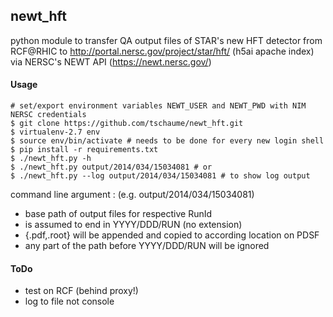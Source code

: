 newt_hft
--------

python module to transfer QA output files of STAR's new HFT detector from
RCF@RHIC to http://portal.nersc.gov/project/star/hft/ (h5ai apache index) via
NERSC's NEWT API (https://newt.nersc.gov/)

#### Usage

```
# set/export environment variables NEWT_USER and NEWT_PWD with NIM NERSC credentials
$ git clone https://github.com/tschaume/newt_hft.git
$ virtualenv-2.7 env
$ source env/bin/activate # needs to be done for every new login shell
$ pip install -r requirements.txt
$ ./newt_hft.py -h
$ ./newt_hft.py output/2014/034/15034081 # or
$ ./newt_hft.py --log output/2014/034/15034081 # to show log output
```

command line argument <basepath>: (e.g. output/2014/034/15034081)

- base path of output files for respective RunId
- is assumed to end in YYYY/DDD/RUN (no extension)
- {.pdf,.root} will be appended and copied to according location on PDSF
- any part of the path before YYYY/DDD/RUN will be ignored

#### ToDo

- test on RCF (behind proxy!)
- log to file not console
